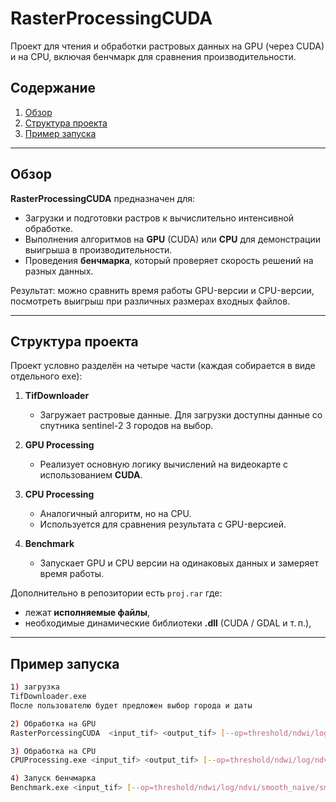 # RasterProcessingCUDA

Проект для чтения и обработки растровых данных на GPU (через CUDA) и на CPU, включая бенчмарк для сравнения производительности.

## Содержание

1. [Обзор](#обзор)
2. [Структура проекта](#структура-проекта)
3. [Пример запуска](#пример-запуска)

---

## Обзор

**RasterProcessingCUDA** предназначен для:
- Загрузки и подготовки растров к вычислительно интенсивной обработке.
- Выполнения алгоритмов на **GPU** (CUDA) или **CPU** для демонстрации выигрыша в производительности.
- Проведения **бенчмарка**, который проверяет скорость решений на разных данных.

Результат: можно сравнить время работы GPU-версии и CPU-версии, посмотреть выигрыш при различных размерах входных файлов.

---

## Структура проекта

Проект условно разделён на четыре части (каждая собирается в виде отдельного exe):

1. **TifDownloader**  
   - Загружает растровые данные. Для загрузки доступны данные со спутника sentinel-2 3 городов на выбор.

2. **GPU Processing**  
   - Реализует основную логику вычислений на видеокарте с использованием **CUDA**.  

3. **CPU Processing**  
   - Аналогичный алгоритм, но на CPU.  
   - Используется для сравнения результата с GPU-версией.

4. **Benchmark**  
   - Запускает GPU и CPU версии на одинаковых данных и замеряет время работы.

Дополнительно в репозитории есть `proj.rar` где:

- лежат **исполняемые файлы**,
- необходимые динамические библиотеки **.dll** (CUDA / GDAL и т. п.),

---

## Пример запуска

```bash
1) загрузка
TifDownloader.exe
После пользователю будет предложен выбор города и даты

2) Обработка на GPU
RasterPorcessingCUDA  <input_tif> <output_tif> [--op=threshold/ndwi/log/ndvi/smooth_naive/smooth_shared/sobel/histogram]

3) Обработка на CPU
CPUProcessing.exe <input_tif> <output_tif> [--op=threshold/ndwi/log/ndvi/smooth_naive/smooth_shared/sobel/histogram]

4) Запуск бенчмарка
Benchmark.exe <input_tif> [--op=threshold/ndwi/log/ndvi/smooth_naive/smooth_shared/sobel/histogram]
```
